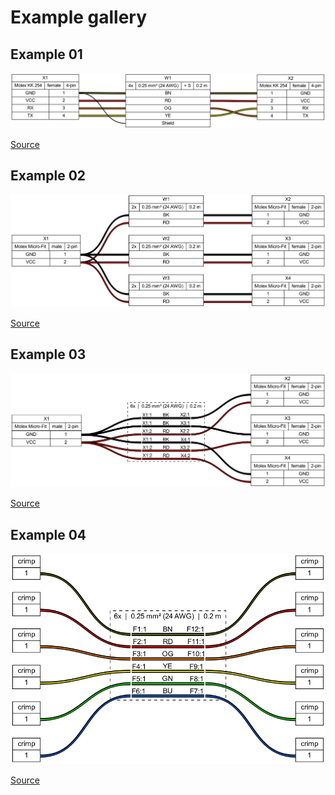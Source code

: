 # Example gallery
## Example 01
![](ex01.png)

[Source](ex01.yml)


## Example 02
![](ex02.png)

[Source](ex02.yml)


## Example 03
![](ex03.png)

[Source](ex03.yml)


## Example 04
![](ex04.png)

[Source](ex04.yml)


